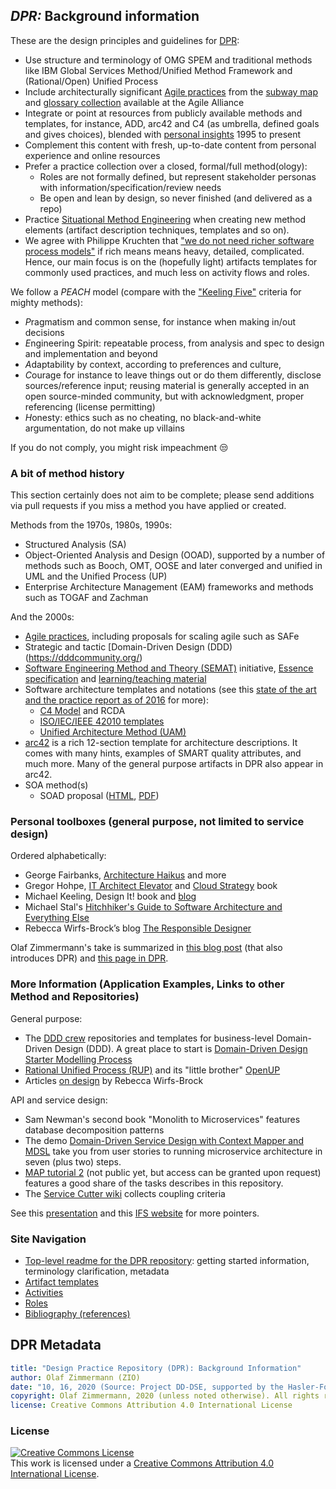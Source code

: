 
## *DPR:* Background information 

These are the design principles and guidelines for [DPR](../README.md):

* Use structure and terminology of OMG SPEM and traditional methods like IBM Global Services Method/Unified Method Framework and (Rational/Open) Unified Process
* Include architecturally significant [Agile practices](https://www.agilealliance.org/agile101/) from the [subway map](https://www.agilealliance.org/agile101/subway-map-to-agile-practices/) and [glossary collection](https://www.agilealliance.org/agile101/agile-glossary/) available at the Agile Alliance
* Integrate or point at resources from publicly available methods and templates, for instance, ADD, arc42 and C4 (as umbrella, defined goals and gives choices), blended with [personal insights](https://ozimmer.ch/index.html) 1995 to present
* Complement this content with fresh, up-to-date content from personal experience and online resources
* Prefer a practice collection over a closed, formal/full method(ology):
    * Roles are not formally defined, but represent stakeholder personas with information/specification/review needs
    * Be open and lean by design, so never finished (and delivered as a repo)
* Practice [Situational Method Engineering](https://www.researchgate.net/publication/220349352_Situational_Method_Engineering_State-of-the-Art_Review/link/0912f508a5a083e5bc000000/download) when creating new method elements (artifact description techniques, templates and so on).
* We agree with Philippe Kruchten that ["we do not need richer software process models"](https://philippe.kruchten.com/2011/03/11/we-do-not-need-richer-software-process-models/) if rich means means heavy, detailed, complicated. Hence, our main focus is on the (hopefully light) artifacts templates for commonly used practices, and much less on activity flows and roles.

We follow a *PEACH* model (compare with the ["Keeling Five"](https://ozimmer.ch/practices/2020/10/14/DesignPracticeRepository.html) criteria for mighty methods): 

* *P*ragmatism and common sense, for instance when making in/out decisions
* *E*ngineering Spirit: repeatable process, from analysis and spec to design and implementation and beyond 
* *A*daptability by context, according to preferences and culture, 
* *C*ourage for instance to leave things out or do them differently, disclose sources/reference input; reusing material is generally accepted in an open source-minded community, but with acknowledgment, proper referencing (license permitting) 
* *H*onesty: ethics such as no cheating, no black-and-white argumentation, do not make up villains  <!--, see consulting code of conduct in CSCUBS presentation 2017-->

If you do not comply, you might risk impeachment &#128530; 

<!--
More snippets of method engineering and usage principles are:

* "It depends" as an answer to a difficult question is not (always) an excuse, context does matter. But one should always be able to list some criteria! General advice is good but has its limitations.
* There is a specification continuum, see this [report from a EuroPLoP 2017 focus group](https://www.vanheesch.net/papers/eplop17-FG-continuousSWD.pdf), featuring the notion of *document refactoring* and related smells: document are never finished but, but leaving them blank does not make sense either e.g. for non-functional requirement specifications. 
* The notion of a "topic backlog" has been proposed (S. Ambler and P. Kruchten): things to be thought about and worked upon, not necessarily features only.
-->


### A bit of method history

This section certainly does not aim to be complete; please send additions via pull requests if you miss a method you have applied or created.

Methods from the 1970s, 1980s, 1990s:

* Structured Analysis (SA)
* Object-Oriented Analysis and Design (OOAD), supported by a number of methods such as Booch, OMT, OOSE and later converged and unified in UML and the Unified Process (UP) 
* Enterprise Architecture Management (EAM) frameworks and methods such as TOGAF and Zachman

And the 2000s:

* [Agile practices](https://www.agilealliance.org/agile101/agile-glossary/), including proposals for scaling agile such as SAFe
* Strategic and tactic [Domain-Driven Design (DDD)(https://dddcommunity.org/) <!-- OOAD continuation/extension -->
* [Software Engineering Method and Theory (SEMAT)](http://semat.org/what-is-it-and-why-should-you-care-) initiative, [Essence specification](http://semat.org/essence-1.2) and [learning/teaching material](http://www.software-engineering-essentialized.com/home)
* Software architecture templates and notations (see this [state of the art and the practice report as of 2016](http://ieeexplore.ieee.org/stamp/stamp.jsp?arnumber=7725214) for more): 
    * [C4 Model](https://c4model.com/) and RCDA
    * [ISO/IEC/IEEE 42010 templates](http://www.iso-architecture.org/ieee-1471/templates/)
    * [Unified Architecture Method (UAM)](http://www.unified-am.com/)
* [arc42](https://arc42.org/) is a rich 12-section template for architecture descriptions. It comes with many hints, examples of SMART quality attributes, and much more. Many of the general purpose artifacts in DPR also appear in arc42.
* SOA method(s) 
    * SOAD proposal ([HTML](https://www.ibm.com/developerworks/library/ws-soad1/), [PDF](https://www.ibm.com/developerworks/library/ws-soad1/ws-soad1-pdf.pdf))
    <!-- * SOMA and similar proprietary methods (see this paper) -->


### Personal toolboxes (general purpose, not limited to service design)

Ordered alphabetically: 

* George Fairbanks, [Architecture Haikus](https://www.georgefairbanks.com/software-architecture/architecture-haiku/) and more 
* Gregor Hohpe, [IT Architect Elevator](https://architectelevator.com/) and [Cloud Strategy](https://architectelevator.com/book/cloudstrategy/) book
* Michael Keeling, Design It! book and [blog](https://www.neverletdown.net/)
* Michael Stal's [Hitchhiker's Guide to Software Architecture and Everything Else](http://stal.blogspot.com/)
* Rebecca Wirfs-Brock’s blog [The Responsible Designer](http://wirfs-brock.com/blog/)

Olaf Zimmermann's take is summarized in [this blog post](https://ozimmer.ch/practices/2020/10/14/DesignPracticeRepository.html) (that also introduces DPR) and [this page in DPR](./olzzio.md). 


### More Information (Application Examples, Links to other Method and Repositories)
<!--
Here are some additional resources and references:

* Agile Modeling by Scott Ambler
* OpenUP, the open source version of Rational Unified Process (RUP) - even if you are not fond of processes and artifact templates, you will find useful advice in it, e.g. under practices and guidance 
* The Tyree/Akerman template for AD capturing as published in an article in IEEE Software (which, according to the article, is inspired by the IBM template for architectural decision capturing as applied in an e-business Reference Architecture from IBM; see this SATURN presentation for other exemplary usages of the IBM template)
* The IBM Architecture Description Standard (ADS) that dates back to the late 1990s. ADS was introduced in an article in the IBM Systems Journal and got referenced e.g. in this MSDN article.
* The Pragmatic Bookshelf website, many resources for developers, architects and other roles in software engineering
* Collection of essential practices and checklists in SEMAT
* OMG SPEM for method terminology and method engineering (e.g. in software engineering research)
-->

General purpose:

* The [DDD crew](https://github.com/ddd-crew/) repositories and templates for business-level Domain-Driven Design (DDD). A great place to start is [Domain-Driven Design Starter Modelling Process](https://github.com/ddd-crew/ddd-starter-modelling-process) 
* [Rational Unified Process (RUP)](https://en.wikipedia.org/wiki/Rational_Unified_Process) and its "little brother" [OpenUP](https://download.eclipse.org/technology/epf/OpenUP/published/openup_published_1.5.1.5_20121212/openup/index.htm)
* Articles [on design](http://www.wirfs-brock.com/Resources.html) by Rebecca Wirfs-Brock

API and service design:

* Sam Newman's second book "Monolith to Microservices" features database decomposition patterns 
* The demo [Domain-Driven Service Design with Context Mapper and MDSL](https://ozimmer.ch/practices/2020/06/10/ICWEKeynoteAndDemo.html) take you from user stories to running microservice architecture in seven (plus two) steps.
* [MAP tutorial 2](https://microservice-api-patterns.org/patterns/tutorials/#tutorial-2) (not public yet, but access can be granted upon request) features a good share of the tasks describes in this repository.
* The [Service Cutter wiki](https://github.com/ServiceCutter/ServiceCutter/wiki) collects coupling criteria 

See this [presentation](https://sagra2016.files.wordpress.com/2016/10/zio-towardsopenleanarchitectureframework-sagranov2016v10p.pdf) and this [IFS website](https://ifs.hsr.ch/index.php?id=13195&L=4)<!-- >, [blog post]() --> for more pointers.


### Site Navigation

* [Top-level readme for the DPR repository](../README.md): getting started information, terminology clarification, metadata
* [Artifact templates](../artifact-templates) 
* [Activities](../activities)
* [Roles](../roles)
* [Bibliography (references)](literature.md)


## DPR Metadata

```yaml
title: "Design Practice Repository (DPR): Background Information"
author: Olaf Zimmermann (ZIO)
date: "10, 16, 2020 (Source: Project DD-DSE, supported by the Hasler-Foundation)"
copyright: Olaf Zimmermann, 2020 (unless noted otherwise). All rights reserved.
license: Creative Commons Attribution 4.0 International License
```

### License

<a rel="license" href="http://creativecommons.org/licenses/by/4.0/"><img alt="Creative Commons License" style="border-width:0" src="https://i.creativecommons.org/l/by/4.0/88x31.png" /></a><br />This work is licensed under a <a rel="license" href="http://creativecommons.org/licenses/by/4.0/">Creative Commons Attribution 4.0 International License</a>.

